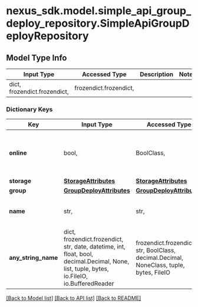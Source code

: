 # nexus_sdk.model.simple_api_group_deploy_repository.SimpleApiGroupDeployRepository

## Model Type Info
Input Type | Accessed Type | Description | Notes
------------ | ------------- | ------------- | -------------
dict, frozendict.frozendict,  | frozendict.frozendict,  |  | 

### Dictionary Keys
Key | Input Type | Accessed Type | Description | Notes
------------ | ------------- | ------------- | ------------- | -------------
**online** | bool,  | BoolClass,  | Whether this repository accepts incoming requests | 
**storage** | [**StorageAttributes**](StorageAttributes.md) | [**StorageAttributes**](StorageAttributes.md) |  | 
**group** | [**GroupDeployAttributes**](GroupDeployAttributes.md) | [**GroupDeployAttributes**](GroupDeployAttributes.md) |  | 
**name** | str,  | str,  | A unique identifier for this repository | [optional] 
**any_string_name** | dict, frozendict.frozendict, str, date, datetime, int, float, bool, decimal.Decimal, None, list, tuple, bytes, io.FileIO, io.BufferedReader | frozendict.frozendict, str, BoolClass, decimal.Decimal, NoneClass, tuple, bytes, FileIO | any string name can be used but the value must be the correct type | [optional]

[[Back to Model list]](../../README.md#documentation-for-models) [[Back to API list]](../../README.md#documentation-for-api-endpoints) [[Back to README]](../../README.md)

